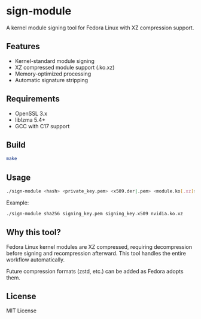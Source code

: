 # sign-module

A kernel module signing tool for Fedora Linux with XZ compression support.

## Features

- Kernel-standard module signing
- XZ compressed module support (.ko.xz)
- Memory-optimized processing
- Automatic signature stripping

## Requirements

- OpenSSL 3.x
- liblzma 5.4+
- GCC with C17 support

## Build

```bash
make
```

## Usage

```bash
./sign-module <hash> <private_key.pem> <x509.der|.pem> <module.ko[.xz]>
```

Example:
```bash
./sign-module sha256 signing_key.pem signing_key.x509 nvidia.ko.xz
```

## Why this tool?

Fedora Linux kernel modules are XZ compressed, requiring decompression before signing and recompression afterward. This tool handles the entire workflow automatically.

Future compression formats (zstd, etc.) can be added as Fedora adopts them.

## License

MIT License
